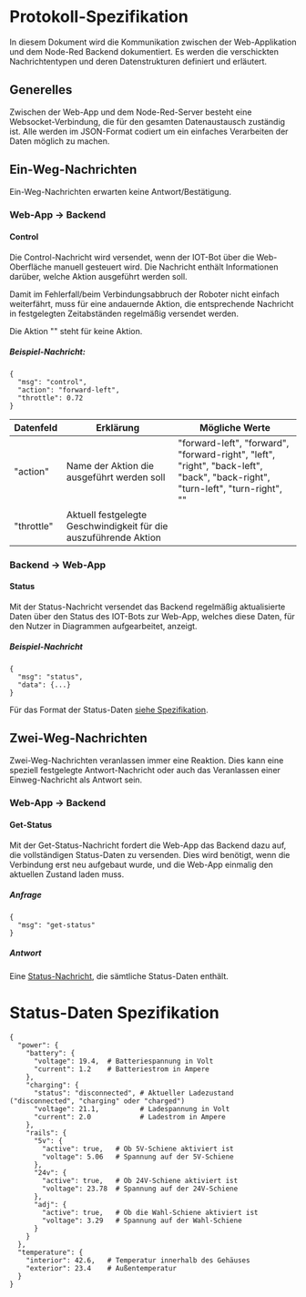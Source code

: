 # Protokoll-Spezifikation

In diesem Dokument wird die Kommunikation zwischen der Web-Applikation und dem Node-Red Backend dokumentiert. Es werden die verschickten Nachrichtentypen und deren Datenstrukturen definiert und erläutert.

## Generelles

Zwischen der Web-App und dem Node-Red-Server besteht eine Websocket-Verbindung, die für den gesamten Datenaustausch zuständig ist. Alle werden im JSON-Format codiert um ein einfaches Verarbeiten der Daten möglich zu machen.

## Ein-Weg-Nachrichten

Ein-Weg-Nachrichten erwarten keine Antwort/Bestätigung.

### Web-App &rarr; Backend

#### Control

Die Control-Nachricht wird versendet, wenn der IOT-Bot über die Web-Oberfläche manuell gesteuert wird. Die Nachricht enthält Informationen darüber, welche Aktion ausgeführt werden soll.

Damit im Fehlerfall/beim Verbindungsabbruch der Roboter nicht einfach weiterfährt, muss für eine andauernde Aktion, die entsprechende Nachricht in festgelegten Zeitabständen regelmäßig versendet werden.

Die Aktion "" steht für keine Aktion.

##### Beispiel-Nachricht:

```
{
  "msg": "control",
  "action": "forward-left",
  "throttle": 0.72
}
```

| Datenfeld | Erklärung             | Mögliche Werte |
|-----------|-----------------------|----------------|
| "action"  | Name der Aktion die ausgeführt werden soll | "forward-left", "forward", "forward-right", "left", "right", "back-left", "back", "back-right", "turn-left", "turn-right", "" |
| "throttle"| Aktuell festgelegte Geschwindigkeit für die auszuführende Aktion |

### Backend &rarr; Web-App

#### Status

Mit der Status-Nachricht versendet das Backend regelmäßig aktualisierte Daten über den Status des IOT-Bots zur Web-App, welches diese Daten, für den Nutzer in Diagrammen aufgearbeitet, anzeigt.

##### Beispiel-Nachricht

```
{
  "msg": "status",
  "data": {...}
}
```

Für das Format der Status-Daten [siehe Spezifikation](#status-daten-spezifikation).

## Zwei-Weg-Nachrichten

Zwei-Weg-Nachrichten veranlassen immer eine Reaktion. Dies kann eine speziell festgelegte Antwort-Nachricht oder auch das Veranlassen einer Einweg-Nachricht als Antwort sein.

### Web-App &rarr; Backend

#### Get-Status

Mit der Get-Status-Nachricht fordert die Web-App das Backend dazu auf, die vollständigen Status-Daten zu versenden. Dies wird benötigt, wenn die Verbindung erst neu aufgebaut wurde, und die Web-App einmalig den aktuellen Zustand laden muss.

##### Anfrage

```
{
  "msg": "get-status"
}
```

##### Antwort
Eine [Status-Nachricht](#status), die sämtliche Status-Daten enthält.

# Status-Daten Spezifikation

```
{
  "power": {
    "battery": {
      "voltage": 19.4,  # Batteriespannung in Volt
      "current": 1.2    # Batteriestrom in Ampere
    },
    "charging": {
      "status": "disconnected", # Aktueller Ladezustand ("disconnected", "charging" oder "charged")
      "voltage": 21.1,          # Ladespannung in Volt
      "current": 2.0            # Ladestrom in Ampere
    },
    "rails": {
      "5v": {
        "active": true,   # Ob 5V-Schiene aktiviert ist
        "voltage": 5.06   # Spannung auf der 5V-Schiene
      },
      "24v": {
        "active": true,   # Ob 24V-Schiene aktiviert ist
        "voltage": 23.78  # Spannung auf der 24V-Schiene
      },
      "adj": {
        "active": true,   # Ob die Wahl-Schiene aktiviert ist
        "voltage": 3.29   # Spannung auf der Wahl-Schiene
      }
    }
  },
  "temperature": {
    "interior": 42.6,   # Temperatur innerhalb des Gehäuses
    "exterior": 23.4    # Außentemperatur
  }
}
```
